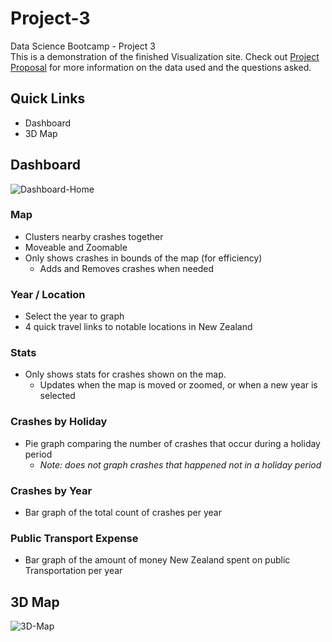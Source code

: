 # Project-3
Data Science Bootcamp - Project 3
<br>
This is a demonstration of the finished Visualization site. Check out [Project Proposal](https://github.com/Jadon55/Project-3/blob/Jadon-Branch/Proposal.md) for more information on the data used and the questions asked.
<br>

## Quick Links
- Dashboard
- 3D Map

## Dashboard
![Dashboard-Home](https://github.com/Jadon55/Project-3/assets/78763124/9d41dfa1-281d-4350-aa47-0ed35bff03f0)
<br>
### Map
- Clusters nearby crashes together
- Moveable and Zoomable
- Only shows crashes in bounds of the map (for efficiency)
  - Adds and Removes crashes when needed
  
### Year / Location
- Select the year to graph
- 4 quick travel links to notable locations in New Zealand

### Stats
- Only shows stats for crashes shown on the map.
  - Updates when the map is moved or zoomed, or when a new year is selected

### Crashes by Holiday
- Pie graph comparing the number of crashes that occur during a holiday period
  - *Note: does not graph crashes that happened not in a holiday period*

### Crashes by Year
- Bar graph of the total count of crashes per year

### Public Transport Expense
- Bar graph of the amount of money New Zealand spent on public Transportation per year

## 3D Map
![3D-Map](https://github.com/Jadon55/Project-3/assets/78763124/c6e3f16d-62b9-4a8b-89cb-b578f830bc95)
<br>
